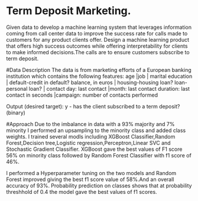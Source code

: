 # Term Deposit Marketing.

Given data to  develop a machine learning system that leverages information coming from call center data to improve the success rate for calls made to customers for any product clients offer. Design a machine learning product that offers high success outcomes while offering interpretability for  clients to make informed decisions.The calls are to ensure customers subscribe to term deposit.

#Data Description
The data is from   marketing efforts of a European banking institution which contains the following features:
age |job | marital
education | default-credit in default? 
balance, in euros | housing-housing loan?
loan-personal loan? | contact
day: last contact |month: last contact
duration: last contact  in seconds |campaign: number of contacts performed 

Output (desired target):
y - has the client subscribed to a term deposit? (binary)

#Approach
Due to the  imbalance in data with a 93% majority  and 7% minority I performed an upsampling to the minority class and added class weights. I trained several modls including XGBoost Classifier,Random Forest,Decision tree,Logistic regression,Perceptron,Linear SVC and Stochastic Gradient Classifier.
XGBoost gave the best values of F1 score  56% on minority class followed by Random Forest Classifier with f1 score of 46%.

I performed a Hyperparameter tuning on the two models and Random Forest improved giving the best  f1 score value of 58%.And an overall accuracy of 93%.
Probability prediction on classes shows that at probability threshhold of 0.4 the model gave the best values of f1 scores.


